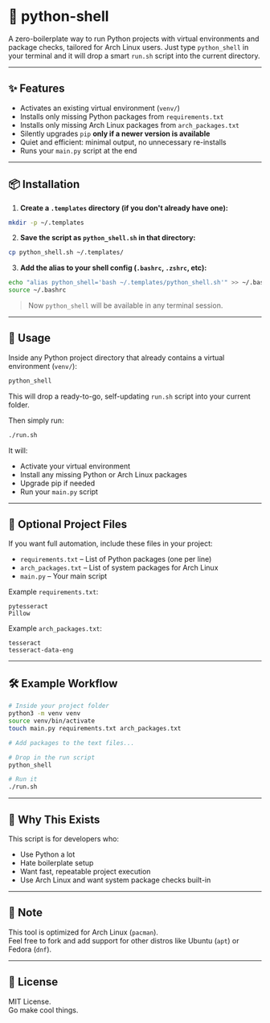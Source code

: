 # 🐚 python-shell

A zero-boilerplate way to run Python projects with virtual environments and package checks, tailored for Arch Linux users. Just type `python_shell` in your terminal and it will drop a smart `run.sh` script into the current directory.

---

## ✨ Features

- Activates an existing virtual environment (`venv/`)
- Installs only missing Python packages from `requirements.txt`
- Installs only missing Arch Linux packages from `arch_packages.txt`
- Silently upgrades `pip` **only if a newer version is available**
- Quiet and efficient: minimal output, no unnecessary re-installs
- Runs your `main.py` script at the end

---

## 📦 Installation

1. **Create a `.templates` directory (if you don't already have one):**

```bash
mkdir -p ~/.templates
```

2. **Save the script as `python_shell.sh` in that directory:**

```bash
cp python_shell.sh ~/.templates/
```

3. **Add the alias to your shell config (`.bashrc`, `.zshrc`, etc):**

```bash
echo "alias python_shell='bash ~/.templates/python_shell.sh'" >> ~/.bashrc
source ~/.bashrc
```

> Now `python_shell` will be available in any terminal session.

---

## 🚀 Usage

Inside any Python project directory that already contains a virtual environment (`venv/`):

```bash
python_shell
```

This will drop a ready-to-go, self-updating `run.sh` script into your current folder.

Then simply run:

```bash
./run.sh
```

It will:
- Activate your virtual environment
- Install any missing Python or Arch Linux packages
- Upgrade pip if needed
- Run your `main.py` script

---

## 📁 Optional Project Files

If you want full automation, include these files in your project:

- `requirements.txt` – List of Python packages (one per line)
- `arch_packages.txt` – List of system packages for Arch Linux
- `main.py` – Your main script

Example `requirements.txt`:
```
pytesseract
Pillow
```

Example `arch_packages.txt`:
```
tesseract
tesseract-data-eng
```

---

## 🛠 Example Workflow

```bash
# Inside your project folder
python3 -m venv venv
source venv/bin/activate
touch main.py requirements.txt arch_packages.txt

# Add packages to the text files...

# Drop in the run script
python_shell

# Run it
./run.sh
```

---

## 🧠 Why This Exists

This script is for developers who:

- Use Python a lot
- Hate boilerplate setup
- Want fast, repeatable project execution
- Use Arch Linux and want system package checks built-in

---

## 📌 Note

This tool is optimized for Arch Linux (`pacman`).  
Feel free to fork and add support for other distros like Ubuntu (`apt`) or Fedora (`dnf`).

---

## 🪪 License

MIT License.  
Go make cool things.
